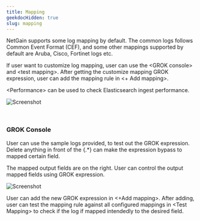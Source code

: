 ```yaml
---
title: Mapping
geekdocHidden: true
slug: mapping
---
```


NetGain supports some log mapping by default. The common logs follows Common Event Format (CEF), and some other mappings supported by default are Aruba, Cisco, Fortinet logs etc. 

If user want to customize log mapping, user can use the \<GROK console> and \<test mapping>. After getting the customize mapping GROK expression, user can add the mapping rule in <+ Add mapping>. 


\<Performance> can be used to check Elasticsearch ingest performance.


![Screenshot](/cloud_vista/siem/images/mapping.png)

&nbsp;

### GROK Console
User can use the sample logs provided, to test out the GROK expression. Delete anything in front of the {.*} can make the expression bypass to mapped certain field.

The mapped output fields are on the right. User can control the output mapped fields using GROK expression. 

![Screenshot](/cloud_vista/siem/images/s.png)

User can add the new GROK expression in <+Add mapping>. After adding, user can test the mapping rule against all configured mappings in \<Test Mapping> to check if the log if mapped intendedly to the desired field.

